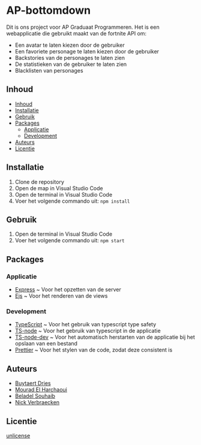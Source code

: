 # AP-bottomdown

Dit is ons project voor AP Graduaat Programmeren. Het is een webapplicatie die gebruikt maakt van de fortnite API om:

- Een avatar te laten kiezen door de gebruiker
- Een favoriete personage te laten kiezen door de gebruiker
- Backstories van de personages te laten zien
- De statistieken van de gebruiker te laten zien
- Blacklisten van personages

## Inhoud

- [Inhoud](#inhoud)
- [Installatie](#installatie)
- [Gebruik](#gebruik)
- [Packages](#packages)
  - [Applicatie](#applicatie)
  - [Development](#development)
- [Auteurs](#auteurs)
- [Licentie](#licentie)

## Installatie

1. Clone de repository
2. Open de map in Visual Studio Code
3. Open de terminal in Visual Studio Code
4. Voer het volgende commando uit: `npm install`

## Gebruik

1. Open de terminal in Visual Studio Code
2. Voer het volgende commando uit: `npm start`

## Packages

### Applicatie

- [Express](https://www.npmjs.com/package/express) ~ Voor het opzetten van de server
- [Ejs](https://www.npmjs.com/package/ejs) ~ Voor het renderen van de views

### Development

- [TypeScript](https://www.npmjs.com/package/typescript) ~ Voor het gebruik van typescript type safety
- [TS-node](https://www.npmjs.com/package/ts-node) ~ Voor het gebruik van typescript in de applicatie
- [TS-node-dev](https://www.npmjs.com/package/ts-node-dev) ~ Voor het automatisch herstarten van de applicatie bij het opslaan van een bestand
- [Prettier](https://www.npmjs.com/package/prettier) ~ Voor het stylen van de code, zodat deze consistent is

## Auteurs

- [Buytaert Dries](https://github.com/DriesBuytaert)
- [Mourad El Harchaoui](https://github.com/mouradelh)
- [Beladel Souhaib](https://github.com/soudini1738)
- [Nick Verbraecken](https://github.com/Copystrike)

## Licentie

[unlicense](https://choosealicense.com/licenses/unlicense/)
